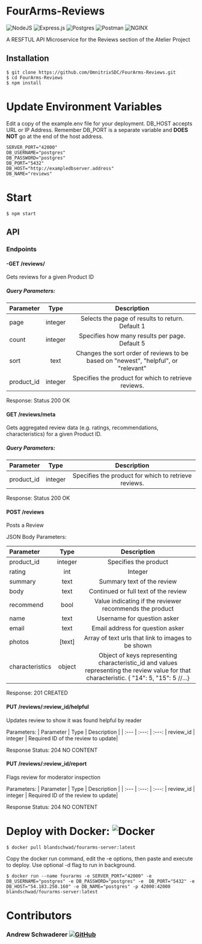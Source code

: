 # FourArms-Reviews

![NodeJS](https://img.shields.io/badge/node.js-6DA55F?style=for-the-badge&logo=node.js&logoColor=white)
![Express.js](https://img.shields.io/badge/Express.js-000000?style=for-the-badge&logo=express&logoColor=white)
![Postgres](https://img.shields.io/badge/postgres-%23316192.svg?style=for-the-badge&logo=postgresql&logoColor=white)
![Postman](https://img.shields.io/badge/Postman-FF6C37?style=for-the-badge&logo=Postman&logoColor=white)
![NGINX](https://img.shields.io/badge/nginx-%23009639.svg?style=for-the-badge&logo=nginx&logoColor=white)

A RESFTUL API Microservice for the Reviews section of the Atelier Project
## Installation
```
$ git clone https://github.com/OmnitrixSDC/FourArms-Reviews.git
$ cd FourArms-Reviews
$ npm install
```

# Update Environment Variables
Edit a copy of the example.env file for your deployment. DB_HOST accepts URL or IP Address. Remember DB_PORT is a separate variable and **DOES NOT** go at the end of the host address.
```
SERVER_PORT="42000"
DB_USERNAME="postgres"
DB_PASSWORD="postgres"
DB_PORT="5432"
DB_HOST="http://exampledbserver.address"
DB_NAME="reviews"
```

# Start
```
$ npm start
```

## API

### Endpoints
#### -GET /reviews/
Gets reviews for a given Product ID
##### Query Parameters:
| Parameter | Type | Description |
| :---         |     :---:      |          :---: |
| page   | integer     | Selects the page of results to return. Default 1    |
| count     | integer       | Specifies how many results per page.  Default 5      |
| sort     | text       | Changes the sort order of reviews to be based on "newest", "helpful", or "relevant"      |
|product_id |	integer |	Specifies the product for which to retrieve reviews. |

Response: Status 200 OK

#### GET /reviews/meta
Gets aggregated review data (e.g. ratings, recommendations, characteristics) for a given Product ID.
##### Query Parameters:
| Parameter | Type | Description |
| :---         |     :---:      |          :---: |
|product_id |	integer |	Specifies the product for which to retrieve reviews. |


Response: Status 200 OK

#### POST /reviews
Posts a Review

JSON Body Parameters:

| Parameter | Type | Description |
| :---         |     :---:      |          :---: |
|product_id |	integer |	Specifies the product|
|rating 	|int |	Integer |(1-5) |indicating the review rating
summary|	text |	Summary text of the review
body 	|text |	Continued or full text of the review
recommend |	bool | 	Value indicating if the reviewer recommends the product
name |	text |	Username for question asker
email |	text |	Email address for question asker
photos |	[text] |	Array of text urls that link to images to be shown
characteristics |	object |	Object of keys representing characteristic_id and values representing the review value for that characteristic. { "14": 5, "15": 5 //...}

Response: 201 CREATED


#### PUT /reviews/:review_id/helpful
Updates review to show it was found helpful by reader

Parameters:
| Parameter | Type | Description |
| :---         |     :---:      |          :---: |
review_id |  integer |	Required ID of the review to update|

Response Status: 204 NO CONTENT

#### PUT /reviews/:review_id/report
Flags review for moderator inspection

Parameters:
| Parameter | Type | Description |
| :---         |     :---:      |          :---: |
review_id |  integer |	Required ID of the review to update|

Response Status: 204 NO CONTENT

# Deploy with Docker: ![Docker](https://img.shields.io/badge/docker-%230db7ed.svg?style=for-the-badge&logo=docker&logoColor=white)
```
$ docker pull blandschwad/fourarms-server:latest
```

Copy the docker run command, edit the -e options, then paste and execute to deploy. Use optional -d flag to run in background.

```
$ docker run --name fourarms -e SERVER_PORT="42000" -e DB_USERNAME="postgres" -e DB_PASSWORD="postgres" -e  DB_PORT="5432" -e DB_HOST="54.183.250.160" -e DB_NAME="postgres" -p 42000:42000 blandschwad/fourarms-server:latest
```


# Contributors
### Andrew Schwaderer [![GitHub](https://img.shields.io/badge/github-%23121011.svg?style=for-the-badge&logo=github&logoColor=white)](https://github.com/BlandSchwad)
